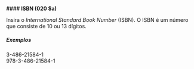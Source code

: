**#### ISBN (020 $a)**

Insira o _International Standard Book Number_ (ISBN). O ISBN é um número que consiste de 10 ou 13 dígitos.

##### Exemplos  
3-486-21584-1  
978-3-486-21584-1